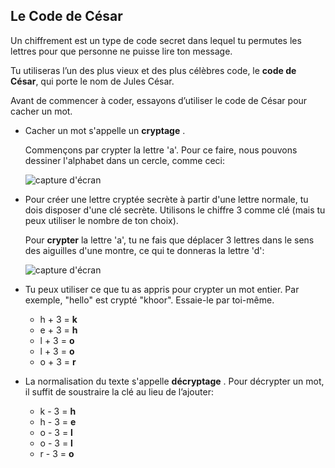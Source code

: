 ## Le Code de César

Un chiffrement est un type de code secret dans lequel tu permutes les lettres pour que personne ne puisse lire ton message.

Tu utiliseras l’un des plus vieux et des plus célèbres code, le **code de César**, qui porte le nom de Jules César.

Avant de commencer à coder, essayons d’utiliser le code de César pour cacher un mot.

+ Cacher un mot s'appelle un **cryptage** .
    
    Commençons par crypter la lettre 'a'. Pour ce faire, nous pouvons dessiner l'alphabet dans un cercle, comme ceci:
    
    ![capture d'écran](images/messages-wheel.png)

+ Pour créer une lettre cryptée secrète à partir d'une lettre normale, tu dois disposer d'une clé secrète. Utilisons le chiffre 3 comme clé (mais tu peux utiliser le nombre de ton choix).
    
    Pour **crypter** la lettre 'a', tu ne fais que déplacer 3 lettres dans le sens des aiguilles d'une montre, ce qui te donneras la lettre 'd':
    
    ![capture d'écran](images/messages-wheel-eg.png)

+ Tu peux utiliser ce que tu as appris pour crypter un mot entier. Par exemple, "hello" est crypté "khoor". Essaie-le par toi-même.
    
    + h + 3 = **k**
    + e + 3 = **h**
    + l + 3 = **o**
    + l + 3 = **o**
    + o + 3 = **r**

+ La normalisation du texte s'appelle **décryptage** . Pour décrypter un mot, il suffit de soustraire la clé au lieu de l’ajouter:
    
    + k - 3 = **h**
    + h - 3 = **e**
    + o - 3 = **l**
    + o - 3 = **l**
    + r - 3 = **o**